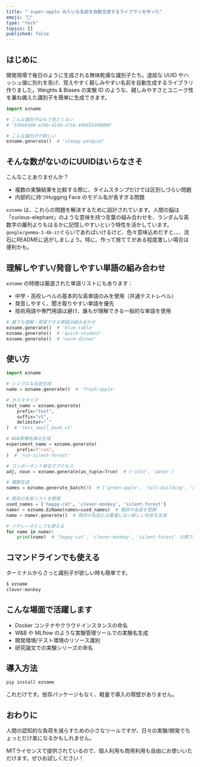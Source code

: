 ```yaml
---
title: "`super-apple`みたいな名前を自動生成するライブラリを作った"
emoji: "👻"
type: "tech"
topics: []
published: false
---
```


## はじめに

開発現場で毎日のように生成される無味乾燥な識別子たち。退屈な UUID やハッシュ値に別れを告げ、覚えやすく親しみやすい名前を自動生成するライブラリ作りました。Weights & Biases の実験 ID のような、親しみやすさとユニーク性を兼ね備えた識別子を簡単に生成できます。

```python
import ezname

# こんな識別子はもう見たくない
# '550e8400-e29b-41d4-a716-446655440000'

# こんな識別子が欲しい
ezname.generate()  # 'sleepy-penguin'
```

## そんな数がないのにUUIDはいらなさそ

こんなことありませんか？

- 複数の実験結果を比較する際に、タイムスタンプだけでは区別しづらい問題
- 内部的に持つHugging Face のモデル名が長すぎる問題

`ezname` は、これらの問題を解決するために設計されています。人間の脳は「curious-elephant」のような意味を持つ言葉の組み合わせを、ランダムな英数字の羅列よりもはるかに記憶しやすいという特性を活かしています。`google/gemma-3-4b-it`ぐらいであればいけるけど、色々意味込めだすと、、、流石にREADMEに逃がしましょう。特に、作って捨ててがある程度激しい場合は便利かも。

## 理解しやすい/発音しやすい単語の組み合わせ

`ezname` の特徴は厳選された単語リストにもあります：

- 中学・高校レベルの基本的な英単語のみを使用（共通テストレベル）
- 発音しやすく、聞き取りやすい単語を優先
- 技術用語や専門用語は避け、誰もが理解できる一般的な単語を使用

```python
# 誰でも理解・発音できる単語の組み合わせ
ezname.generate()  # 'blue-table'
ezname.generate()  # 'quick-student'
ezname.generate()  # 'warm-dinner'
```

## 使い方

```python
import ezname

# シンプルな名前生成
name = ezname.generate()  # 'fresh-apple'

# カスタマイズ
test_name = ezname.generate(
    prefix="test",
    suffix="v1",
    delimiter="_"
)  # 'test_small_book_v1'

# W&B実験名風の生成
experiment_name = ezname.generate(
    prefix=f"run",
)  # 'run-silent-forest'

# コンポーネント単位でアクセス
adj, noun = ezname.generate(as_tuple=True)  # ('cold', 'water')

# 複数生成
names = ezname.generate_batch(3)  # ['green-apple', 'tall-building', 'quiet-room']

# 既存の名前リストを管理
used_names = ['happy-cat', 'clever-monkey', 'silent-forest']
namer = ezname.EzName(names=used_names)  # 既存の名前を登録
name = namer.generate()  # 既存の名前とは重複しない新しい名前を生成

# イテレータとしても使える
for name in namer:
    print(name)  # 'happy-cat', 'clever-monkey', 'silent-forest' の順で出力
```

## コマンドラインでも使える

ターミナルからさっと識別子が欲しい時も簡単です。

```bash
$ ezname
clever-monkey
```

## こんな場面で活躍します

- Docker コンテナやクラウドインスタンスの命名
- W&B や MLflow のような実験管理ツールでの実験名生成
- 開発環境/テスト環境のリソース識別
- 研究論文での実験シリーズの命名

## 導入方法

```bash
pip install ezname
```

これだけです。依存パッケージもなく、軽量で導入の障壁がありません。

## おわりに

人間の認知的な負荷を減らすための小さなツールですが、日々の実験/開発でちょっとだけ楽になるかもしれません。

MITライセンスで提供されているので、個人利用も商用利用も自由にお使いいただけます。ぜひお試しください！
